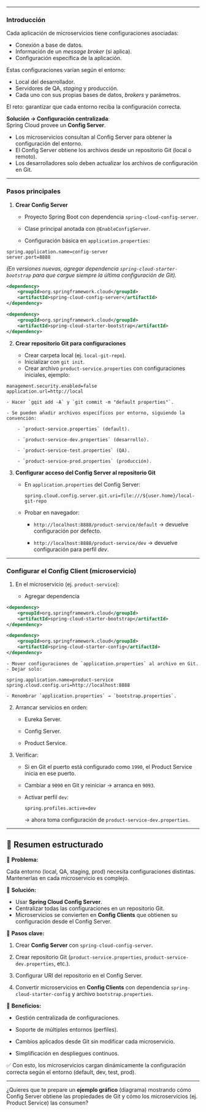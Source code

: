 
---

### Introducción

Cada aplicación de microservicios tiene configuraciones asociadas:

- Conexión a base de datos.
- Información de un _message broker_ (si aplica).
- Configuración específica de la aplicación.

Estas configuraciones varían según el entorno:

- Local del desarrollador.
- Servidores de QA, _staging_ y producción.
- Cada uno con sus propias bases de datos, _brokers_ y parámetros.

El reto: garantizar que cada entorno reciba la configuración correcta.

**Solución → Configuración centralizada**:  
Spring Cloud provee un **Config Server**.

- Los microservicios consultan al Config Server para obtener la configuración del entorno.
- El Config Server obtiene los archivos desde un repositorio Git (local o remoto).
- Los desarrolladores solo deben actualizar los archivos de configuración en Git.

---

### Pasos principales

1. **Crear Config Server**
    
    - Proyecto Spring Boot con dependencia `spring-cloud-config-server`.
        
    - Clase principal anotada con `@EnableConfigServer`.
        
    - Configuración básica en `application.properties`:

```properties
spring.application.name=config-server 
server.port=8888
```

_(En versiones nuevas, agregar dependencia `spring-cloud-starter-bootstrap` para que cargue siempre la última configuración de Git)._

```xml
<dependency>  
    <groupId>org.springframework.cloud</groupId>  
    <artifactId>spring-cloud-config-server</artifactId>  
</dependency>

<dependency>         
    <groupId>org.springframework.cloud</groupId>
    <artifactId>spring-cloud-starter-bootstrap</artifactId>
</dependency>
```

2. **Crear repositorio Git para configuraciones**

    - Crear carpeta local (ej. `local-git-repo`).
    - Inicializar con `git init`.
	- Crear archivo `product-service.properties` con configuraciones iniciales, ejemplo:

```properties
management.security.enabled=false 
application.url=http://local
```

    - Hacer `gqit add -A` y `git commit -m "default properties"`.
        
    - Se pueden añadir archivos específicos por entorno, siguiendo la convención:
        
        - `product-service.properties` (default).
            
        - `product-service-dev.properties` (desarrollo).
            
        - `product-service-test.properties` (QA).
            
        - `product-service-prod.properties` (producción).
            
3. **Configurar acceso del Config Server al repositorio Git**
    
    - En `application.properties` del Config Server:
        
        `spring.cloud.config.server.git.uri=file:///${user.home}/local-git-repo`
        
    - Probar en navegador:
        
        - `http://localhost:8888/product-service/default` → devuelve configuración por defecto.
            
        - `http://localhost:8888/product-service/dev` → devuelve configuración para perfil _dev_.
            

---

### Configurar el Config Client (microservicio)

1. En el microservicio (ej. `product-service`):

    - Agregar dependencia

```xml
<dependency>  
    <groupId>org.springframework.cloud</groupId>  
    <artifactId>spring-cloud-starter-bootstrap</artifactId>  
</dependency>

<dependency>  
    <groupId>org.springframework.cloud</groupId>  
    <artifactId>spring-cloud-starter-config</artifactId>  
</dependency>
```

    - Mover configuraciones de `application.properties` al archivo en Git.
    - Dejar solo:

```properties
spring.application.name=product-service spring.cloud.config.uri=http://localhost:8888
```

        
    - Renombrar `application.properties` → `bootstrap.properties`.
        
2. Arrancar servicios en orden:
    
    - Eureka Server.
        
    - Config Server.
        
    - Product Service.
        
3. Verificar:
    
    - Si en Git el puerto está configurado como `1990`, el Product Service inicia en ese puerto.
        
    - Cambiar a `9090` en Git y reiniciar → arranca en `9093`.
        
    - Activar perfil `dev`:
        
        `spring.profiles.active=dev`
        
        → ahora toma configuración de `product-service-dev.properties`.
        

---

## 📝 Resumen estructurado

🔹 **Problema:**  

Cada entorno (local, QA, staging, prod) necesita configuraciones distintas. Mantenerlas en cada microservicio es complejo.

🔹 **Solución:**

- Usar **Spring Cloud Config Server**.
- Centralizar todas las configuraciones en un repositorio Git.
- Microservicios se convierten en **Config Clients** que obtienen su configuración desde el Config Server.


🔹 **Pasos clave:**

1. Crear **Config Server** con `spring-cloud-config-server`.
    
2. Crear repositorio Git (`product-service.properties`, `product-service-dev.properties`, etc.).
    
3. Configurar URI del repositorio en el Config Server.
    
4. Convertir microservicios en **Config Clients** con dependencia `spring-cloud-starter-config` y archivo `bootstrap.properties`.
    

🔹 **Beneficios:**

- Gestión centralizada de configuraciones.
    
- Soporte de múltiples entornos (perfiles).
    
- Cambios aplicados desde Git sin modificar cada microservicio.
    
- Simplificación en despliegues continuos.
    

✅ Con esto, los microservicios cargan dinámicamente la configuración correcta según el entorno (default, dev, test, prod).

---

¿Quieres que te prepare un **ejemplo gráfico** (diagrama) mostrando cómo Config Server obtiene las propiedades de Git y cómo los microservicios (ej. Product Service) las consumen?